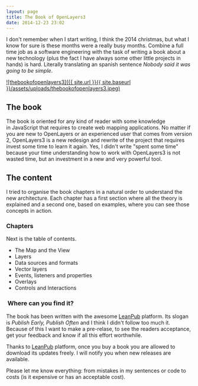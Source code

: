 ```yaml
---
layout: page
title: The Book of OpenLayers3
date: 2014-12-23 23:02
---
```


I don't remember when I start writing, I think the 2014 christmas, but what I know for sure is these months were a really busy months. Combine a full time job as a software engineering with the task of writing a book about a new technology (plus the fact I have always some other little projects in hands) is hard. Literally translating an spanish sentence _Nobody said it was going to be simple_.

[![thebookofopenlayers3]({{ site.url }}{{ site.baseurl }}/assets/uploads/thebookofopenlayers3.jpeg)](https://leanpub.com/thebookofopenlayers3)

## The book

The book is oriented for any kind of reader with some knowledge in JavaScript that requires to create web mapping applications. No matter if you are new to OpenLayers or an experienced user that comes from version 2, OpenLayers3 is a new redesign and rewrite of the project that requires invest some time to learn it again. Yes, I didn't write "spent some time" because your time understanding how to work with OpenLayers3 is not wasted time, but an investment in a new and very powerful tool.

## The content

I tried to organise the book chapters in a natural order to understand the new architecture. Each chapter has a first section where all the theory is explained and a second one, based on examples, where you can see those concepts in action.

### Chapters

Next is the table of contents.

*   The Map and the View
*   Layers
*   Data sources and formats
*   Vector layers
*   Events, listeners and properties
*   Overlays
*   Controls and Interactions

###  Where can you find it?

The book has been written with the awesome [LeanPub](https://leanpub.com/) platform. Its slogan is _Publish Early, Publish Often_ and I think I didn't follow too much it. Because of this I want to make a pre-relase, to see the readers acceptance, get your feedback and know if all this effort worthwhile.

Thanks to [LeanPub](https://leanpub.com/) platform, once you buy a book you are allowed to download its updates freely. I will notify you when new releases are available.

Please let me know everything: from mistakes in my sentences or code to costs (is it expensive or has an acceptable cost).
